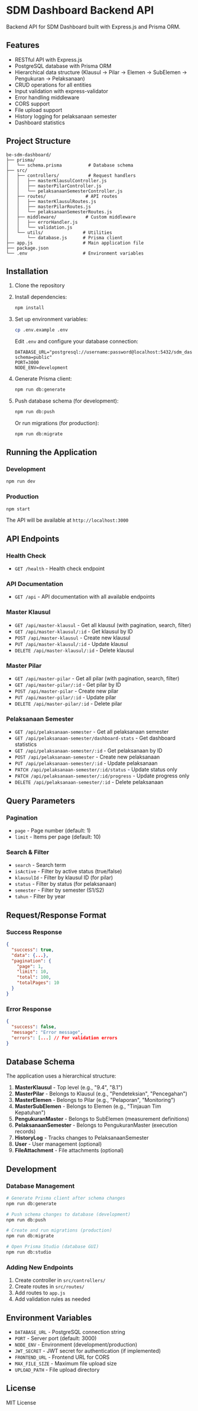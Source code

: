 # SDM Dashboard Backend API

Backend API for SDM Dashboard built with Express.js and Prisma ORM.

## Features

- RESTful API with Express.js
- PostgreSQL database with Prisma ORM
- Hierarchical data structure (Klausul → Pilar → Elemen → SubElemen → Pengukuran → Pelaksanaan)
- CRUD operations for all entities
- Input validation with express-validator
- Error handling middleware
- CORS support
- File upload support
- History logging for pelaksanaan semester
- Dashboard statistics

## Project Structure

```
be-sdm-dashboard/
├── prisma/
│   └── schema.prisma          # Database schema
├── src/
│   ├── controllers/           # Request handlers
│   │   ├── masterKlausulController.js
│   │   ├── masterPilarController.js
│   │   └── pelaksanaanSemesterController.js
│   ├── routes/               # API routes
│   │   ├── masterKlausulRoutes.js
│   │   ├── masterPilarRoutes.js
│   │   └── pelaksanaanSemesterRoutes.js
│   ├── middleware/           # Custom middleware
│   │   ├── errorHandler.js
│   │   └── validation.js
│   └── utils/               # Utilities
│       └── database.js      # Prisma client
├── app.js                   # Main application file
├── package.json
└── .env                     # Environment variables
```

## Installation

1. Clone the repository
2. Install dependencies:

   ```bash
   npm install
   ```

3. Set up environment variables:

   ```bash
   cp .env.example .env
   ```

   Edit `.env` and configure your database connection:

   ```
   DATABASE_URL="postgresql://username:password@localhost:5432/sdm_dashboard?schema=public"
   PORT=3000
   NODE_ENV=development
   ```

4. Generate Prisma client:

   ```bash
   npm run db:generate
   ```

5. Push database schema (for development):

   ```bash
   npm run db:push
   ```

   Or run migrations (for production):

   ```bash
   npm run db:migrate
   ```

## Running the Application

### Development

```bash
npm run dev
```

### Production

```bash
npm start
```

The API will be available at `http://localhost:3000`

## API Endpoints

### Health Check

- `GET /health` - Health check endpoint

### API Documentation

- `GET /api` - API documentation with all available endpoints

### Master Klausul

- `GET /api/master-klausul` - Get all klausul (with pagination, search, filter)
- `GET /api/master-klausul/:id` - Get klausul by ID
- `POST /api/master-klausul` - Create new klausul
- `PUT /api/master-klausul/:id` - Update klausul
- `DELETE /api/master-klausul/:id` - Delete klausul

### Master Pilar

- `GET /api/master-pilar` - Get all pilar (with pagination, search, filter)
- `GET /api/master-pilar/:id` - Get pilar by ID
- `POST /api/master-pilar` - Create new pilar
- `PUT /api/master-pilar/:id` - Update pilar
- `DELETE /api/master-pilar/:id` - Delete pilar

### Pelaksanaan Semester

- `GET /api/pelaksanaan-semester` - Get all pelaksanaan semester
- `GET /api/pelaksanaan-semester/dashboard-stats` - Get dashboard statistics
- `GET /api/pelaksanaan-semester/:id` - Get pelaksanaan by ID
- `POST /api/pelaksanaan-semester` - Create new pelaksanaan
- `PUT /api/pelaksanaan-semester/:id` - Update pelaksanaan
- `PATCH /api/pelaksanaan-semester/:id/status` - Update status only
- `PATCH /api/pelaksanaan-semester/:id/progress` - Update progress only
- `DELETE /api/pelaksanaan-semester/:id` - Delete pelaksanaan

## Query Parameters

### Pagination

- `page` - Page number (default: 1)
- `limit` - Items per page (default: 10)

### Search & Filter

- `search` - Search term
- `isActive` - Filter by active status (true/false)
- `klausulId` - Filter by klausul ID (for pilar)
- `status` - Filter by status (for pelaksanaan)
- `semester` - Filter by semester (S1/S2)
- `tahun` - Filter by year

## Request/Response Format

### Success Response

```json
{
  "success": true,
  "data": {...},
  "pagination": {
    "page": 1,
    "limit": 10,
    "total": 100,
    "totalPages": 10
  }
}
```

### Error Response

```json
{
  "success": false,
  "message": "Error message",
  "errors": [...] // For validation errors
}
```

## Database Schema

The application uses a hierarchical structure:

1. **MasterKlausul** - Top level (e.g., "9.4", "8.1")
2. **MasterPilar** - Belongs to Klausul (e.g., "Pendeteksian", "Pencegahan")
3. **MasterElemen** - Belongs to Pilar (e.g., "Pelaporan", "Monitoring")
4. **MasterSubElemen** - Belongs to Elemen (e.g., "Tinjauan Tim Kepatuhan")
5. **PengukuranMaster** - Belongs to SubElemen (measurement definitions)
6. **PelaksanaanSemester** - Belongs to PengukuranMaster (execution records)
7. **HistoryLog** - Tracks changes to PelaksanaanSemester
8. **User** - User management (optional)
9. **FileAttachment** - File attachments (optional)

## Development

### Database Management

```bash
# Generate Prisma client after schema changes
npm run db:generate

# Push schema changes to database (development)
npm run db:push

# Create and run migrations (production)
npm run db:migrate

# Open Prisma Studio (database GUI)
npm run db:studio
```

### Adding New Endpoints

1. Create controller in `src/controllers/`
2. Create routes in `src/routes/`
3. Add routes to `app.js`
4. Add validation rules as needed

## Environment Variables

- `DATABASE_URL` - PostgreSQL connection string
- `PORT` - Server port (default: 3000)
- `NODE_ENV` - Environment (development/production)
- `JWT_SECRET` - JWT secret for authentication (if implemented)
- `FRONTEND_URL` - Frontend URL for CORS
- `MAX_FILE_SIZE` - Maximum file upload size
- `UPLOAD_PATH` - File upload directory

## License

MIT License
